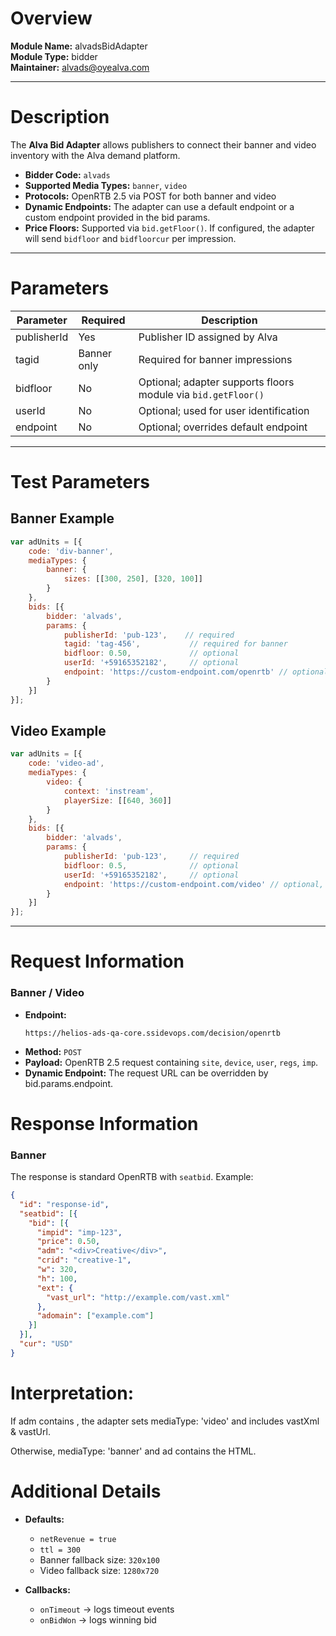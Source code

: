 # Overview
**Module Name:** alvadsBidAdapter  
**Module Type:** bidder  
**Maintainer:** alvads@oyealva.com

---

# Description
The **Alva Bid Adapter** allows publishers to connect their banner and video inventory with the Alva demand platform.

- **Bidder Code:** `alvads`
- **Supported Media Types:** `banner`, `video`
- **Protocols:** OpenRTB 2.5 via POST for both banner and video
- **Dynamic Endpoints:** The adapter can use a default endpoint or a custom endpoint provided in the bid params.
- **Price Floors:** Supported via `bid.getFloor()`. If configured, the adapter will send `bidfloor` and `bidfloorcur` per impression.

---
# Parameters

| Parameter   | Required         | Description |
|------------ |---------------- |------------ |
| publisherId | Yes             | Publisher ID assigned by Alva |
| tagid       | Banner only      | Required for banner impressions |
| bidfloor    | No              | Optional; adapter supports floors module via `bid.getFloor()` |
| userId      | No              | Optional; used for user identification |
| endpoint    | No              | Optional; overrides default endpoint |

---

# Test Parameters

## Banner Example

```javascript
var adUnits = [{
    code: 'div-banner',
    mediaTypes: {
        banner: {
            sizes: [[300, 250], [320, 100]]
        }
    },
    bids: [{
        bidder: 'alvads',
        params: {
            publisherId: 'pub-123',    // required
            tagid: 'tag-456',           // required for banner
            bidfloor: 0.50,             // optional
            userId: '+59165352182',     // optional
            endpoint: 'https://custom-endpoint.com/openrtb' // optional, overrides default
        }
    }]
}];
```

## Video Example

```javascript
var adUnits = [{
    code: 'video-ad',
    mediaTypes: {
        video: {
            context: 'instream',
            playerSize: [[640, 360]]
        }
    },
    bids: [{
        bidder: 'alvads',
        params: {
            publisherId: 'pub-123',     // required
            bidfloor: 0.5,              // optional
            userId: '+59165352182',     // optional
            endpoint: 'https://custom-endpoint.com/video' // optional, overrides default
        }
    }]
}];
```

---

# Request Information

### Banner  / Video
- **Endpoint:**
  ```
  https://helios-ads-qa-core.ssidevops.com/decision/openrtb
  ```
- **Method:** `POST`
- **Payload:** OpenRTB 2.5 request containing `site`, `device`, `user`, `regs`, `imp`.
- **Dynamic Endpoint:** The request URL can be overridden by bid.params.endpoint.


# Response Information

### Banner
The response is standard OpenRTB with `seatbid`. Example:

```json
{
  "id": "response-id",
  "seatbid": [{
    "bid": [{
      "impid": "imp-123",
      "price": 0.50,
      "adm": "<div>Creative</div>",   
      "crid": "creative-1",
      "w": 320,
      "h": 100,
      "ext": {
        "vast_url": "http://example.com/vast.xml" 
      },
      "adomain": ["example.com"]       
    }]
  }],
  "cur": "USD"
}

```
# Interpretation:

If adm contains <VAST>, the adapter sets mediaType: 'video' and includes vastXml & vastUrl.

Otherwise, mediaType: 'banner' and ad contains the HTML.


# Additional Details

- **Defaults:**
    - `netRevenue = true`
    - `ttl = 300`
    - Banner fallback size: `320x100`
    - Video fallback size: `1280x720`

- **Callbacks:**
    - `onTimeout` → logs timeout events
    - `onBidWon` → logs winning bid  

